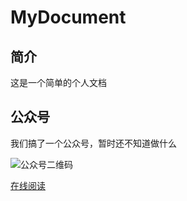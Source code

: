 # MyDocument

## 简介
这是一个简单的个人文档

## 公众号
我们搞了一个公众号，暂时还不知道做什么

![公众号二维码](https://gitee.com/zhangshangfeng/MyDocument/raw/master/docs/picture/2.jpg)  

[在线阅读](https://shangfengzhang.github.io/MyDocument/#/)